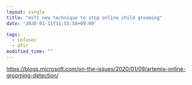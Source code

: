 ```yaml
---
layout: single
title: "msft new technique to stop online child grooming"
date: '2020-01-11T11:55:58+09:00'

tags:
  - infosec
  - dfir
modified_time: ""
---
```



https://blogs.microsoft.com/on-the-issues/2020/01/09/artemis-online-grooming-detection/